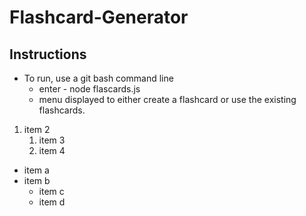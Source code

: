 # Flashcard-Generator

## Instructions
* To run, use a git bash command line
    * enter - node flascards.js
    * menu displayed to either create a flashcard 
      or use the existing flashcards.
      
1. item 2
    1. item 3
    1. item 4

* item a
* item b
    * item c
    * item d


